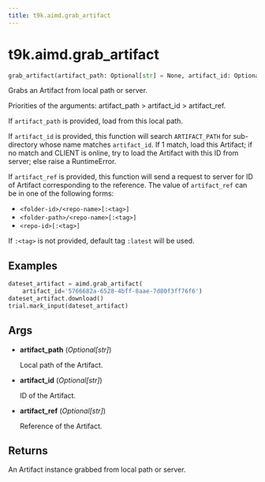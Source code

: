 ```yaml
---
title: t9k.aimd.grab_artifact
---
```


# t9k.aimd.grab_artifact

```python
grab_artifact(artifact_path: Optional[str] = None, artifact_id: Optional[str] = None, artifact_ref: Optional[str] = None) ‑> t9k.aimd.artifact.Artifact
```

Grabs an Artifact from local path or server.

Priorities of the arguments: artifact_path > artifact_id > artifact_ref.

If `artifact_path` is provided, load from this local path.

If `artifact_id` is provided, this function will search `ARTIFACT_PATH` for sub-directory whose name matches `artifact_id`. If 1 match, load this Artifact; if no match and CLIENT is online, try to load the Artifact with this ID from server; else raise a RuntimeError.

If `artifact_ref` is provided, this function will send a request to server for ID of Artifact corresponding to the reference. The value of `artifact_ref` can be in one of the following forms:

* `<folder-id>/<repo-name>[:<tag>]`
* `<folder-path>/<repo-name>[:<tag>]`
* `<repo-id>[:<tag>]`

If `:<tag>` is not provided, default tag `:latest` will be used.

## Examples

```python
dateset_artifact = aimd.grab_artifact(
    artifact_id='5766682a-6528-4bff-8aae-7d80f3ff76f6')
dateset_artifact.download()
trial.mark_input(dateset_artifact)
```

## Args

* **artifact_path** (*Optional[str]*)

    Local path of the Artifact.

* **artifact_id** (*Optional[str]*)

    ID of the Artifact.

* **artifact_ref** (*Optional[str]*)

    Reference of the Artifact.

## Returns

An Artifact instance grabbed from local path or server.

